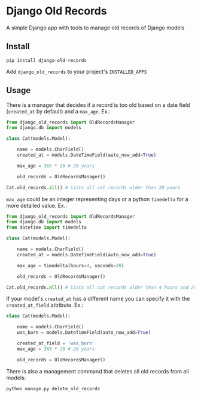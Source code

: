 # Django Old Records

A simple Django app with tools to manage old records of Django models

## Install

`pip install django-old-records`

Add `django_old_records` to your project's `INSTALLED_APPS`
## Usage

There is a manager that decides if a record is too old based on a date field (`created_at` by default) and a `max_age`. Ex.:

```python
from django_old_records import OldRecordsManager
from django.db import models

class Cat(models.Model):

    name = models.CharField()
    created_at = models.DateTimeField(auto_now_add=True)

    max_age = 365 * 20 # 20 years

    old_records = OldRecordsManager()
```

```python
Cat.old_records.all() # lists all cat records older than 20 years
```

`max_age` could be an integer representing days or a python `timedelta` for a more detailed value. Ex.:

```python
from django_old_records import OldRecordsManager
from django.db import models
from datetime import timedelta

class Cat(models.Model):

    name = models.CharField()
    created_at = models.DateTimeField(auto_now_add=True)

    max_age = timedelta(hours=4, seconds=20)

    old_records = OldRecordsManager()
```

```python
Cat.old_records.all() # lists all cat records older than 4 hours and 20 seconds
```

If your model's `created_at` has a different name you can specify it with the `created_at_field` attribute. Ex.:

```python
class Cat(models.Model):

    name = models.CharField()
    was_born = models.DateTimeField(auto_now_add=True)

    created_at_field = 'was_born'
    max_age = 365 * 20 # 20 years

    old_records = OldRecordsManager()
```
There is also a management command that deletes all old records from all models:

`python manage.py delete_old_records`
